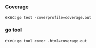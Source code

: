 ### Coverage
exec: `go test -coverprofile=coverage.out`

### go tool
exec: `go tool cover -html=coverage.out`
